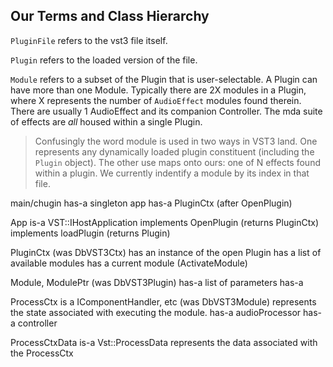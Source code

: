 ## Our Terms and Class Hierarchy

`PluginFile` refers to the vst3 file itself.

`Plugin` refers to the loaded version of the file.

`Module` refers to a subset of the Plugin that is 
user-selectable.  A Plugin can have more than one Module.
Typically there are 2X modules in a Plugin, where X 
represents the number of `AudioEffect` modules found
therein. There are usually 1 AudioEffect and its companion
Controller.  The mda suite of effects are *all* housed
within a single Plugin.

> Confusingly the word module is used in two ways in VST3
> land.  One represents any dynamically loaded plugin 
> constituent (including the `Plugin` object). The other
> use maps onto ours: one of N effects found within
> a plugin. We currently indentify a module by its index 
> in that file. 

main/chugin
    has-a singleton app
    has-a PluginCtx (after OpenPlugin)

App is-a VST::IHostApplication
    implements OpenPlugin (returns PluginCtx)
    implements loadPlugin (returns Plugin)

PluginCtx (was DbVST3Ctx)
    has an instance of the open Plugin
    has a list of available modules
    has a current module (ActivateModule)

Module, ModulePtr (was DbVST3Plugin)
    has-a list of parameters
    has-a

ProcessCtx is a IComponentHandler, etc (was DbVST3Module)
    represents the state associated with executing
    the module.
    has-a audioProcessor
    has-a controller

ProcessCtxData is-a  Vst::ProcessData
    represents the data associated with the ProcessCtx



